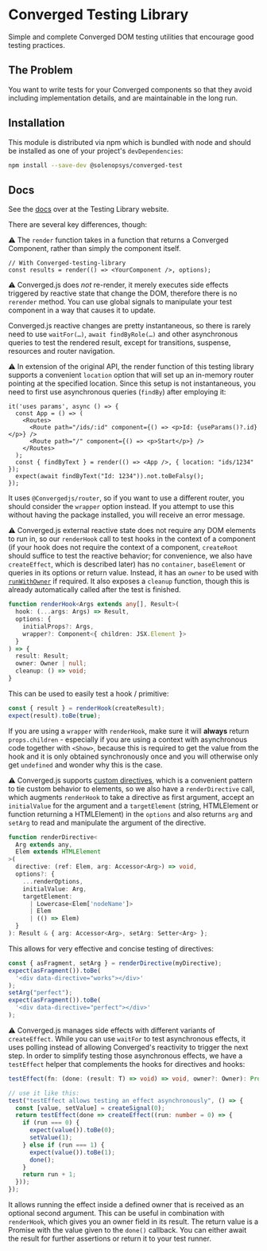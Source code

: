 # Converged Testing Library

<p>Simple and complete Converged DOM testing utilities that encourage good testing
practices.</p>



## The Problem

You want to write tests for your Converged components so that they avoid including implementation details, and are maintainable in the long run.


## Installation

This module is distributed via npm which is bundled with node and should be installed
as one of your project's `devDependencies`:

```sh
npm install --save-dev @solenopsys/converged-test
```






## Docs

See the [docs](https://testing-library.com/docs/preact-testing-library/intro) over at the Testing Library website.

There are several key differences, though:

⚠️ The `render` function takes in a function that returns a Converged Component, rather than simply the component itself.


```tsx
// With Converged-testing-library
const results = render(() => <YourComponent />, options);
```

⚠️ Converged.js does *not* re-render, it merely executes side effects triggered by reactive state that change the DOM, therefore there is no `rerender` method. You can use global signals to manipulate your test component in a way that causes it to update.

Converged.js reactive changes are pretty instantaneous, so there is rarely need to use `waitFor(…)`, `await findByRole(…)` and other asynchronous queries to test the rendered result, except for transitions, suspense, resources and router navigation.

⚠️ In extension of the original API, the render function of this testing library supports a convenient `location` option that will set up an in-memory router pointing at the specified location. Since this setup is not instantaneous, you need to first use asynchronous queries (`findBy`) after employing it:

```tsx
it('uses params', async () => {
  const App = () => (
    <Routes>
      <Route path="/ids/:id" component={() => <p>Id: {useParams()?.id}</p>} />
      <Route path="/" component={() => <p>Start</p>} />
    </Routes>
  ); 
  const { findByText } = render(() => <App />, { location: "ids/1234" });
  expect(await findByText("Id: 1234")).not.toBeFalsy();
});
```

It uses `@Convergedjs/router`, so if you want to use a different router, you should consider the `wrapper` option instead. If you attempt to use this without having the package installed, you will receive an error message.

⚠️ Converged.js external reactive state does not require any DOM elements to run in, so our `renderHook` call to test hooks in the context of a component (if your hook does not require the context of a component, `createRoot` should suffice to test the reactive behavior; for convenience, we also have `createEffect`, which is described later) has no `container`, `baseElement` or queries in its options or return value. Instead, it has an `owner` to be used with [`runWithOwner`](https://www.Convergedjs.com/docs/latest/api#runwithowner) if required. It also exposes a `cleanup` function, though this is already automatically called after the test is finished.

```ts
function renderHook<Args extends any[], Result>(
  hook: (...args: Args) => Result,
  options: {
    initialProps?: Args,
    wrapper?: Component<{ children: JSX.Element }>
  }
) => {
  result: Result;
  owner: Owner | null;
  cleanup: () => void;
}
```

This can be used to easily test a hook / primitive:

```ts
const { result } = renderHook(createResult);
expect(result).toBe(true);
```

If you are using a `wrapper` with `renderHook`, make sure it will **always** return `props.children` - especially if you are using a context with asynchronous code together with `<Show>`, because this is required to get the value from the hook and it is only obtained synchronously once and you will otherwise only get `undefined` and wonder why this is the case.

⚠️ Converged.js supports [custom directives](https://www.Convergedjs.com/docs/latest/api#use___), which is a convenient pattern to tie custom behavior to elements, so we also have a `renderDirective` call, which augments `renderHook` to take a directive as first argument, accept an `initialValue` for the argument and a `targetElement` (string, HTMLElement or function returning a HTMLElement) in the `options` and also returns `arg` and `setArg` to read and manipulate the argument of the directive.

```ts
function renderDirective<
  Arg extends any,
  Elem extends HTMLElement
>(
  directive: (ref: Elem, arg: Accessor<Arg>) => void,
  options?: {
    ...renderOptions,
    initialValue: Arg,
    targetElement: 
      | Lowercase<Elem['nodeName']>
      | Elem
      | (() => Elem)
  }
): Result & { arg: Accessor<Arg>, setArg: Setter<Arg> };
```

This allows for very effective and concise testing of directives:

```ts
const { asFragment, setArg } = renderDirective(myDirective);
expect(asFragment()).toBe(
  '<div data-directive="works"></div>'
);
setArg("perfect");
expect(asFragment()).toBe(
  '<div data-directive="perfect"></div>'
);
```

⚠️ Converged.js manages side effects with different variants of `createEffect`. While you can use `waitFor` to test asynchronous effects, it uses polling instead of allowing Converged's reactivity to trigger the next step. In order to simplify testing those asynchronous effects, we have a `testEffect` helper that complements the hooks for directives and hooks:

```ts
testEffect(fn: (done: (result: T) => void) => void, owner?: Owner): Promise<T>

// use it like this:
test("testEffect allows testing an effect asynchronously", () => {
  const [value, setValue] = createSignal(0);
  return testEffect(done => createEffect((run: number = 0) => {
    if (run === 0) {
      expect(value()).toBe(0);
      setValue(1);
    } else if (run === 1) {
      expect(value()).toBe(1);
      done();
    }
    return run + 1;
  }));
});
```

It allows running the effect inside a defined owner that is received as an optional second argument. This can be useful in combination with `renderHook`, which gives you an owner field in its result. The return value is a Promise with the value given to the `done()` callback. You can either await the result for further assertions or return it to your test runner.

